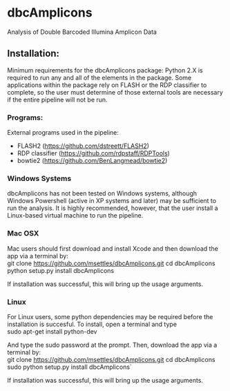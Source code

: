 # dbcAmplicons

Analysis of Double Barcoded Illumina Amplicon Data

## Installation:
Minimum requirements for the dbcAmplicons package: Python 2.X is required to run any and all of the
elements in the package. Some applications within the package rely on FLASH or the RDP classifier to
complete, so the user must determine of those external tools are necessary if the entire pipeline will not be run.

### Programs:
External programs used in the pipeline:
* FLASH2 (https://github.com/dstreett/FLASH2)
* RDP classifier (https://github.com/rdpstaff/RDPTools)
* bowtie2 (https://github.com/BenLangmead/bowtie2)

### Windows Systems
dbcAmplicons has not been tested on Windows systems, although Windows Powershell (active in XP systems and later) may be sufficient to run the analysis. It is highly recommended, however, that the user
install a Linux-based virtual machine to run the pipeline.

### Mac OSX
Mac users should first download and install Xcode and then download the app via a terminal by:  
  git clone https://github.com/msettles/dbcAmplicons.git
  cd dbcAmplicons
  python setup.py install
  dbcAmplicons

If installation was successful, this will bring up the usage arguments.

### Linux
For Linux users, some python dependencies may be required before the installation is succesful. To install,
open a terminal and type  
  sudo apt-get install python-dev

And type the sudo password at the prompt. Then, download the app via a terminal by:  
  git clone https://github.com/msettles/dbcAmplicons.git
  cd dbcAmplicons
  sudo python setup.py install
  dbcAmplicons`  

If installation was successful, this will bring up the usage arguments.


